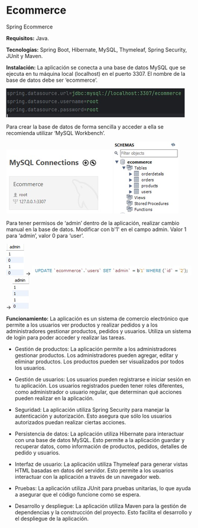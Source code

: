 # Ecommerce
Spring Ecommerce

**Requisitos:** Java.

**Tecnologías:** Spring Boot, Hibernate, MySQL, Thymeleaf, Spring Security, JUnit y Maven.

**Instalación:** La aplicación se conecta a una base de datos MySQL que se ejecuta en tu máquina local (localhost) en el puerto 3307. El nombre de la base de datos debe ser ‘ecommerce’.

![](images/readme/connectBBDD.jpg) 


Para crear la base de datos de forma sencilla y acceder a ella se recomienda utilizar ‘MySQL Workbench’.

![](images/readme/mysqlconnection.jpg) ![](images/readme/mysqlschema.jpg)

Para tener permisos de ‘admin’ dentro de la aplicación, realizar cambio manual en la base de datos. Modificar con b'1' en el campo admin. Valor 1 para ‘admin’, valor 0 para ‘user’.

![](images/readme/admin1.jpg)   →   ![](images/readme/updateadmin.jpg)   →   ![](images/readme/admin2.jpg)



**Funcionamiento:** La aplicación es un sistema de comercio electrónico que permite a los usuarios ver productos y realizar pedidos y a los administradores gestionar productos, pedidos y usuarios. Utiliza un sistema de login para poder acceder y realizar las tareas. 

-	Gestión de productos: La aplicación permite a los administradores gestionar productos. Los administradores pueden agregar, editar y eliminar productos. Los productos pueden ser visualizados por todos los usuarios.  

-	Gestión de usuarios: Los usuarios pueden registrarse e iniciar sesión en tu aplicación. Los usuarios registrados pueden tener roles diferentes, como administrador o usuario regular, que determinan qué acciones pueden realizar en la aplicación.  

-	Seguridad: La aplicación utiliza Spring Security para manejar la autenticación y autorización. Esto asegura que sólo los usuarios autorizados puedan realizar ciertas acciones.  

-	Persistencia de datos: La aplicación utiliza Hibernate para interactuar con una base de datos MySQL. Esto permite a la aplicación guardar y recuperar datos, como información de productos, pedidos, detalles de pedido y usuarios.  

-	Interfaz de usuario: La aplicación utiliza Thymeleaf para generar vistas HTML basadas en datos del servidor. Esto permite a los usuarios interactuar con la aplicación a través de un navegador web.  

-	Pruebas: La aplicación utiliza JUnit para pruebas unitarias, lo que ayuda a asegurar que el código funcione como se espera.  

-	Desarrollo y despliegue: La aplicación utiliza Maven para la gestión de dependencias y la construcción del proyecto. Esto facilita el desarrollo y el despliegue de la aplicación. 

